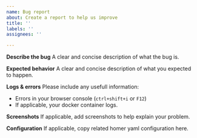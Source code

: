 ```yaml
---
name: Bug report
about: Create a report to help us improve
title: ''
labels: ''
assignees: ''

---
```


**Describe the bug**
A clear and concise description of what the bug is.

**Expected behavior**
A clear and concise description of what you expected to happen.

**Logs & errors**
Please include any usefull information:
- Errors in your browser console (`ctrl+shift+i` or `F12`)
- If applicable, your docker container logs.

**Screenshots**
If applicable, add screenshots to help explain your problem.

**Configuration**
If applicable, copy related homer yaml configuration here.
```yml

```
